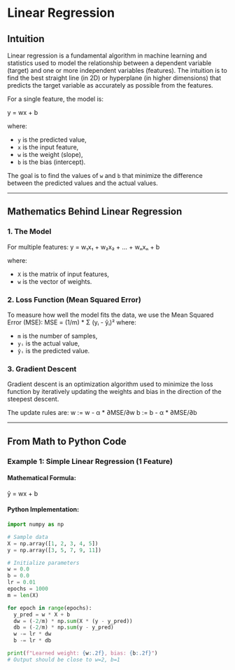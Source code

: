 # Linear Regression

## Intuition

Linear regression is a fundamental algorithm in machine learning and statistics used to model the relationship between a dependent variable (target) and one or more independent variables (features). The intuition is to find the best straight line (in 2D) or hyperplane (in higher dimensions) that predicts the target variable as accurately as possible from the features.

For a single feature, the model is:

y = wx + b

where:
- `y` is the predicted value,
- `x` is the input feature,
- `w` is the weight (slope),
- `b` is the bias (intercept).

The goal is to find the values of `w` and `b` that minimize the difference between the predicted values and the actual values.

---

## Mathematics Behind Linear Regression

### 1. The Model

For multiple features:
y = w₁x₁ + w₂x₂ + ... + wₙxₙ + b

where:
- `X` is the matrix of input features,
- `w` is the vector of weights.

### 2. Loss Function (Mean Squared Error)

To measure how well the model fits the data, we use the Mean Squared Error (MSE):
MSE = (1/m) * Σ (yᵢ - ŷᵢ)²
where:
- `m` is the number of samples,
- `yᵢ` is the actual value,
- `ŷᵢ` is the predicted value.

### 3. Gradient Descent

Gradient descent is an optimization algorithm used to minimize the loss function by iteratively updating the weights and bias in the direction of the steepest descent.

The update rules are:
w := w - α * ∂MSE/∂w b := b - α * ∂MSE/∂b

---

## From Math to Python Code

### Example 1: Simple Linear Regression (1 Feature)

#### Mathematical Formula:

ŷ = wx + b
#### Python Implementation:
```python
import numpy as np

# Sample data
X = np.array([1, 2, 3, 4, 5])
y = np.array([3, 5, 7, 9, 11])

# Initialize parameters
w = 0.0
b = 0.0
lr = 0.01
epochs = 1000
m = len(X)

for epoch in range(epochs):
  y_pred = w * X + b
  dw = (-2/m) * np.sum(X * (y - y_pred))
  db = (-2/m) * np.sum(y - y_pred)
  w -= lr * dw
  b -= lr * db

print(f"Learned weight: {w:.2f}, bias: {b:.2f}")
# Output should be close to w=2, b=1